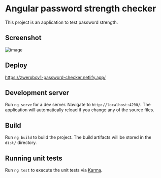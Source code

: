 # Angular password strength checker

This project is an application to test password strength.

## Screenshot

![image](https://github.com/zweroboy1/angular-password-strength/assets/65929550/47fc6927-0627-41bd-9502-e765bc7620cf)

## Deploy

https://zweroboy1-password-checker.netlify.app/

## Development server

Run `ng serve` for a dev server. Navigate to `http://localhost:4200/`. The application will automatically reload if you change any of the source files.

## Build

Run `ng build` to build the project. The build artifacts will be stored in the `dist/` directory.

## Running unit tests

Run `ng test` to execute the unit tests via [Karma](https://karma-runner.github.io).
